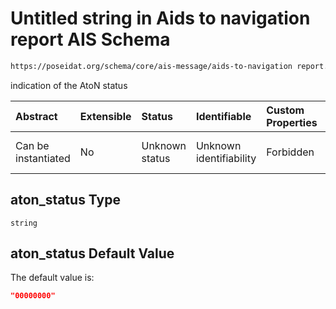 # Untitled string in Aids to navigation report AIS Schema

```txt
https://poseidat.org/schema/core/ais-message/aids-to-navigation report.json#/properties/aton_status
```

indication of the AtoN status

| Abstract            | Extensible | Status         | Identifiable            | Custom Properties | Additional Properties | Access Restrictions | Defined In                                                                                                        |
| :------------------ | :--------- | :------------- | :---------------------- | :---------------- | :-------------------- | :------------------ | :---------------------------------------------------------------------------------------------------------------- |
| Can be instantiated | No         | Unknown status | Unknown identifiability | Forbidden         | Allowed               | none                | [aids-to-navigation-report.json*](schemas/core/ais-message/aids-to-navigation-report.json "open original schema") |

## aton_status Type

`string`

## aton_status Default Value

The default value is:

```json
"00000000"
```
